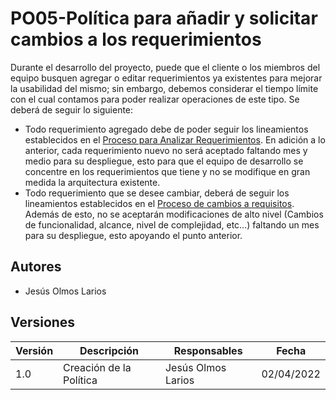# PO05-Política para añadir y solicitar cambios a los requerimientos

Durante el desarrollo del proyecto, puede que el cliente o los miembros del equipo busquen agregar o editar requerimientos ya existentes para mejorar la usabilidad del mismo; sin embargo, debemos considerar el tiempo límite con el cual contamos para poder realizar operaciones de este tipo. Se deberá de seguir lo siguiente:
- Todo requerimiento agregado debe de poder seguir los lineamientos establecidos en el [Proceso para Analizar Requerimientos](../Procesos/PR20). En adición a lo anterior, cada requerimiento nuevo no será aceptado faltando mes y medio para su despliegue, esto para que el equipo de desarrollo se concentre en los requerimientos que tiene y no se modifique en gran medida la arquitectura existente.
- Todo requerimiento que se desee cambiar, deberá de seguir los lineamientos establecidos en el [Proceso de cambios a requisitos](../Procesos/PR10). Además de esto, no se aceptarán modificaciones de alto nivel (Cambios de funcionalidad, alcance, nivel de complejidad, etc…) faltando un mes para su despliegue, esto apoyando el punto anterior.


## Autores

- Jesús Olmos Larios

## Versiones

| Versión | Descripción                                   | Responsables         | Fecha      |
| ------- | --------------------------------------------  | ----------------     | ---------- |
| 1.0     | Creación de la Política                       | Jesús Olmos Larios     | 02/04/2022 |

